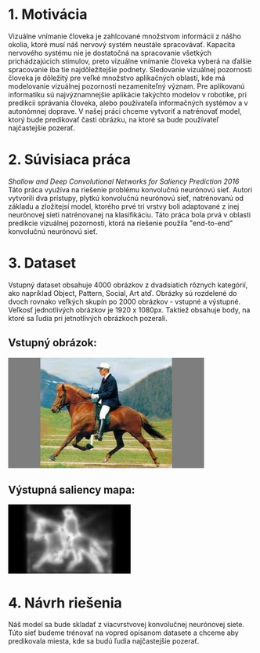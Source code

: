 # 1. Motivácia
Vizuálne vnímanie človeka je zahlcované množstvom informácii z nášho okolia, ktoré musí náš nervový systém neustále spracovávať. 
Kapacita nervového systému nie je dostatočná na spracovanie všetkých prichádzajúcich stimulov, 
preto vizuálne vnímanie človeka vyberá na ďalšie spracovanie iba tie najdôležitejšie podnety. 
Sledovanie vizuálnej pozornosti človeka je dôležitý pre veľké množstvo aplikačných oblastí, 
kde má modelovanie vizuálnej pozornosti nezameniteľný význam. Pre aplikovanú informatiku sú najvýznamnejšie aplikácie takýchto modelov v robotike, pri predikcii správania človeka, alebo používateľa informačných systémov a v autonómnej doprave. 
V našej práci chceme vytvoriť a natrénovať model, ktorý bude predikovať časti obrázku, na ktoré sa bude používateľ najčastejšie pozerať. 
# 2. Súvisiaca práca
*Shallow and Deep Convolutional Networks for Saliency Prediction 2016* Táto práca využíva na riešenie problému konvolučnú neurónovú sieť.
Autori vytvorili dva prístupy, plytkú konvolučnú neurónovú sieť, natrénovanú od základu a zložitejsí model, ktorého prvé tri vrstvy
boli adaptované z inej neurónovej sieti natrénovanej na klasifikáciu. Táto práca bola prvá v oblasti predikcie vizuálnej pozornosti, ktorá na riešenie použila "end-to-end" konvolučnú neurónovú sieť. 
# 3. Dataset
Vstupný dataset obsahuje 4000 obrázkov z dvadsiatich rôznych kategórií, ako napríklad Object, Pattern, Social, Art atď.
Obrázky sú rozdelené do dvoch rovnako veľkých skupín po 2000 obrázkov - vstupné a výstupné. Veľkosť jednotlivých obrázkov je 1920 x 1080px. Taktiež obsahuje body, na ktoré sa ľudia pri jetnotlivých obrázkoch pozerali.

## Vstupný obrázok:

![jazdec](./images/006.jpg)
## Výstupná saliency mapa:

![jazdecsaliency](./images/006_SaliencyMap.jpg "Input")


# 4. Návrh riešenia
Náš model sa bude skladať z viacvrstvovej konvolučnej neurónovej siete. Túto sieť budeme trénovať na vopred opísanom datasete a chceme aby predikovala miesta, kde sa budú ľudia najčastejšie pozerať.

